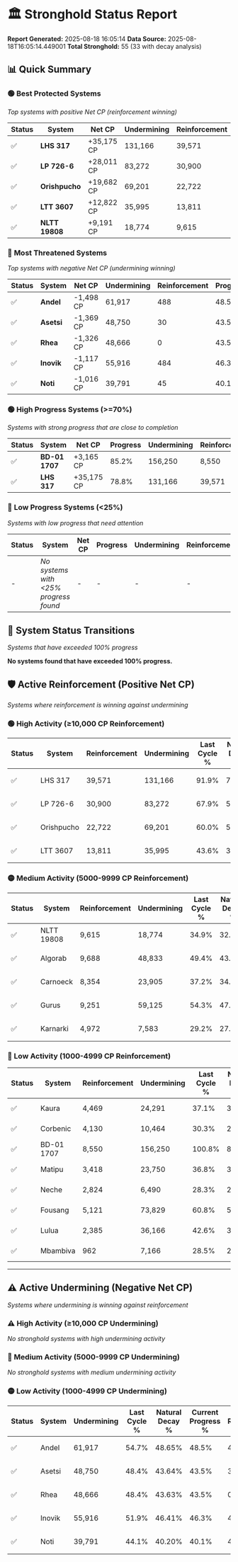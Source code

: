 # 🏛️ Stronghold Status Report

**Report Generated:** 2025-08-18 16:05:14
**Data Source:** 2025-08-18T16:05:14.449001
**Total Stronghold:** 55 (33 with decay analysis)

## 📊 Quick Summary

### 🟢 **Best Protected Systems**
*Top systems with positive Net CP (reinforcement winning)*

| Status | System | Net CP | Undermining | Reinforcement | Progress |
|--------|--------|--------|-------------|---------------|----------|
| ✅ | **LHS 317** | +35,175 CP | 131,166 | 39,571 | 78.8% |
| ✅ | **LP 726-6** | +28,011 CP | 83,272 | 30,900 | 59.6% |
| ✅ | **Orishpucho** | +19,682 CP | 69,201 | 22,722 | 53.1% |
| ✅ | **LTT 3607** | +12,822 CP | 35,995 | 13,811 | 40.0% |
| ✅ | **NLTT 19808** | +9,191 CP | 18,774 | 9,615 | 33.0% |

### 🔴 **Most Threatened Systems**
*Top systems with negative Net CP (undermining winning)*

| Status | System | Net CP | Undermining | Reinforcement | Progress |
|--------|--------|--------|-------------|---------------|----------|
| ✅ | **Andel** | -1,498 CP | 61,917 | 488 | 48.5% |
| ✅ | **Asetsi** | -1,369 CP | 48,750 | 30 | 43.5% |
| ✅ | **Rhea** | -1,326 CP | 48,666 | 0 | 43.5% |
| ✅ | **Inovik** | -1,117 CP | 55,916 | 484 | 46.3% |
| ✅ | **Noti** | -1,016 CP | 39,791 | 45 | 40.1% |

### 🟢 **High Progress Systems (>=70%)**
*Systems with strong progress that are close to completion*

| Status | System | Net CP | Progress | Undermining | Reinforcement |
|--------|--------|--------|----------|-------------|---------------|
| ✅ | **BD-01 1707** | +3,165 CP | 85.2% | 156,250 | 8,550 |
| ✅ | **LHS 317** | +35,175 CP | 78.8% | 131,166 | 39,571 |

### 🔴 **Low Progress Systems (<25%)**
*Systems with low progress that need attention*

| Status | System | Net CP | Progress | Undermining | Reinforcement |
|--------|--------|--------|----------|-------------|---------------|
| - | *No systems with <25% progress found* | - | - | - | - |
## 🔄 System Status Transitions
*Systems that have exceeded 100% progress*

**No systems found that have exceeded 100% progress.**

## 🛡️ Active Reinforcement (Positive Net CP)
*Systems where reinforcement is winning against undermining*

### 🟢 High Activity (≥10,000 CP Reinforcement)

| Status | System | Reinforcement | Undermining | Last Cycle % | Natural Decay % | Current Progress % | Current CP | Net CP | Activity |
|--------|--------|---------------|-------------|--------------|-----------------|-------------------|------------|--------|----------|
| ✅ | LHS 317 | 39,571 | 131,166 | 91.9% | 75.28% | 78.8% | 787,999 | +35,175 | 🟢 High Reinforcement |
| ✅ | LP 726-6 | 30,900 | 83,272 | 67.9% | 56.80% | 59.6% | 596,000 | +28,011 | 🟢 High Reinforcement |
| ✅ | Orishpucho | 22,722 | 69,201 | 60.0% | 51.13% | 53.1% | 531,000 | +19,682 | 🟢 High Reinforcement |
| ✅ | LTT 3607 | 13,811 | 35,995 | 43.6% | 38.72% | 40.0% | 400,000 | +12,822 | 🟢 High Reinforcement |

### 🟡 Medium Activity (5000-9999 CP Reinforcement)

| Status | System | Reinforcement | Undermining | Last Cycle % | Natural Decay % | Current Progress % | Current CP | Net CP | Activity |
|--------|--------|---------------|-------------|--------------|-----------------|-------------------|------------|--------|----------|
| ✅ | NLTT 19808 | 9,615 | 18,774 | 34.9% | 32.08% | 33.0% | 330,000 | +9,191 | 🟡 Medium Reinforcement |
| ✅ | Algorab | 9,688 | 48,833 | 49.4% | 43.67% | 44.5% | 445,000 | +8,291 | 🟡 Medium Reinforcement |
| ✅ | Carnoeck | 8,354 | 23,905 | 37.2% | 34.03% | 34.8% | 348,000 | +7,692 | 🟡 Medium Reinforcement |
| ✅ | Gurus | 9,251 | 59,125 | 54.3% | 47.65% | 48.4% | 484,000 | +7,539 | 🟡 Medium Reinforcement |
| ✅ | Karnarki | 4,972 | 7,583 | 29.2% | 27.88% | 28.4% | 284,000 | +5,197 | 🟡 Medium Reinforcement |

### 🔴 Low Activity (1000-4999 CP Reinforcement)

| Status | System | Reinforcement | Undermining | Last Cycle % | Natural Decay % | Current Progress % | Current CP | Net CP | Activity |
|--------|--------|---------------|-------------|--------------|-----------------|-------------------|------------|--------|----------|
| ✅ | Kaura | 4,469 | 24,291 | 37.1% | 34.29% | 34.7% | 347,000 | +4,077 | 🔵 Low Reinforcement |
| ✅ | Corbenic | 4,130 | 10,464 | 30.3% | 28.90% | 29.3% | 293,000 | +4,026 | 🔵 Low Reinforcement |
| ✅ | BD-01 1707 | 8,550 | 156,250 | 100.8% | 84.88% | 85.2% | 852,000 | +3,165 | 🔵 Low Reinforcement |
| ✅ | Matipu | 3,418 | 23,750 | 36.8% | 34.09% | 34.4% | 344,000 | +3,068 | 🔵 Low Reinforcement |
| ✅ | Neche | 2,824 | 6,490 | 28.3% | 27.41% | 27.7% | 276,999 | +2,949 | 🔵 Low Reinforcement |
| ✅ | Fousang | 5,121 | 73,829 | 60.8% | 53.15% | 53.4% | 534,000 | +2,514 | 🔵 Low Reinforcement |
| ✅ | Lulua | 2,385 | 36,166 | 42.6% | 38.85% | 39.0% | 390,000 | +1,545 | 🔵 Low Reinforcement |
| ✅ | Mbambiva | 962 | 7,166 | 28.5% | 27.69% | 27.8% | 278,000 | +1,121 | 🔵 Low Reinforcement |


---

## ⚠️ Active Undermining (Negative Net CP)
*Systems where undermining is winning against reinforcement*

### ⚠️ High Activity (≥10,000 CP Undermining)

*No stronghold systems with high undermining activity*

### 🔶 Medium Activity (5000-9999 CP Undermining)

*No stronghold systems with medium undermining activity*

### 🟡 Low Activity (1000-4999 CP Undermining)

| Status | System | Undermining | Last Cycle % | Natural Decay % | Current Progress % | Reinforcement | Current CP | Net CP | Activity |
|--------|--------|-------------|--------------|-----------------|-------------------|---------------|------------|--------|----------|
| ✅ | Andel | 61,917 | 54.7% | 48.65% | 48.5% | 488 | 485,000 | -1,498 | 🟡 Low Undermining |
| ✅ | Asetsi | 48,750 | 48.4% | 43.64% | 43.5% | 30 | 435,000 | -1,369 | 🟡 Low Undermining |
| ✅ | Rhea | 48,666 | 48.4% | 43.63% | 43.5% | 0 | 435,000 | -1,326 | 🟡 Low Undermining |
| ✅ | Inovik | 55,916 | 51.9% | 46.41% | 46.3% | 484 | 462,999 | -1,117 | 🟡 Low Undermining |
| ✅ | Noti | 39,791 | 44.1% | 40.20% | 40.1% | 45 | 401,000 | -1,016 | 🟡 Low Undermining |
